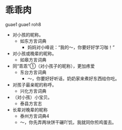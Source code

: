 # 乖乖肉
guae1 guae1 roh8
+ 对小孩的昵称。
  * 如东方言词典
    - 妈妈对小峰说：“我的～，你要好好学习咖！”
+ 对小孩或晚辈的昵称。
  * 如皋方言词典
+ 同“乖乖”①（对小孩⼦的昵称），更加疼爱
  * 东台方言词典
    - ～，你要好好听话，奶奶家来煮好东西给你吃。
+ 对孩子最亲昵的称呼。
  * 兴化方言词典
+ （对小孩）小宝贝。
  * 泰县方言志
+ 长辈对晚辈的昵称
  * 泰州方言词典4
  - ～，你先弄两块饼干碾吖饥，我就同你煎鸡蛋去。
